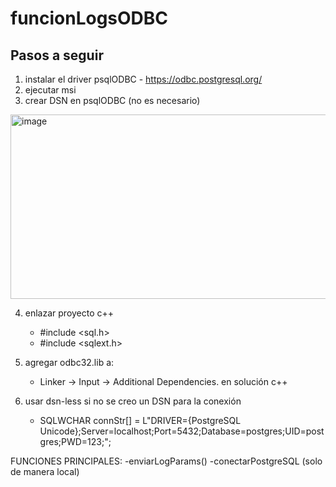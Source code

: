# funcionLogsODBC
## Pasos a seguir
1. instalar el driver psqlODBC - https://odbc.postgresql.org/
2. ejecutar msi
3. crear DSN en psqlODBC (no es necesario)
<img width="536" height="295" alt="image" src="https://github.com/user-attachments/assets/6a4a6082-50a7-46e3-8380-7ad3cfc7bcd2" />



4. enlazar proyecto c++
   - #include <sql.h>
   - #include <sqlext.h>

5. agregar odbc32.lib a:
   - Linker → Input → Additional Dependencies. en solución c++
6. usar dsn-less si no se creo un DSN para la conexión
   - SQLWCHAR connStr[] = L"DRIVER={PostgreSQL Unicode};Server=localhost;Port=5432;Database=postgres;UID=postgres;PWD=123;";

FUNCIONES PRINCIPALES:
   -enviarLogParams()
   -conectarPostgreSQL (solo de manera local)
